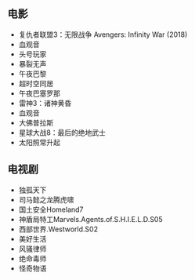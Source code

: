 

## 电影

* 复仇者联盟3：无限战争 Avengers: Infinity War (2018)
* 血观音
* 头号玩家
* 暴裂无声
* 午夜巴黎
* 超时空同居
* 午夜巴塞罗那
* 雷神3：诸神黄昏
* 血观音
* 大佛普拉斯
* 星球大战8：最后的绝地武士
* 太阳照常升起

## 电视剧

* 独孤天下
* 司马懿之龙腾虎啸
* 国土安全Homeland7
* 神盾局特工Marvels.Agents.of.S.H.I.E.L.D.S05
* 西部世界.Westworld.S02
* 美好生活
* 风骚律师
* 绝命毒师
* 怪奇物语
